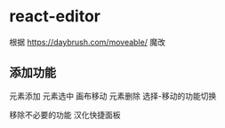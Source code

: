 # react-editor

根据 https://daybrush.com/moveable/ 魔改

## 添加功能
元素添加
元素选中
画布移动
元素删除
选择-移动的功能切换

移除不必要的功能
汉化快捷面板